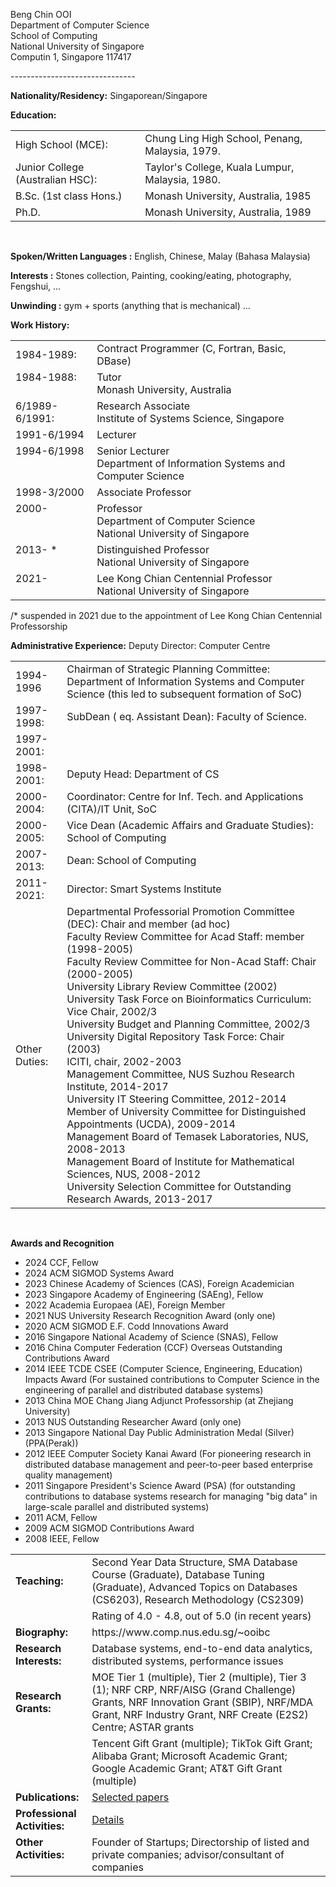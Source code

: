<p>
Beng Chin OOI <br>
Department of Computer Science <br>
School of Computing <br>
National University of Singapore <br>
Computin 1, Singapore 117417 <br>

</p>
-------------------------------

**Nationality/Residency:** Singaporean/Singapore
<p>
<strong>Education:</strong><br>
<table>
<tbody><tr>
<td> High School (MCE): </td>
<td> Chung Ling High School, Penang, Malaysia, 1979.
</td>
</tr>
<tr>
<td> Junior College (Australian HSC): </td>
<td> Taylor's College, Kuala Lumpur, Malaysia, 1980.
</td>
</tr>
<tr>
<td> B.Sc. (1st class Hons.)</td>
<td> Monash University, Australia, 1985 </td>
</tr>
<tr>
<td> Ph.D. </td>
<td> Monash University, Australia, 1989 </td>
</tr>
</tbody></table>
<br>
</p>

**Spoken/Written Languages :** English, Chinese, Malay (Bahasa Malaysia)

**Interests :** Stones collection, Painting, cooking/eating, photography, Fengshui, ...

**Unwinding :** gym + sports (anything that is mechanical) ...

**Work History:**
<table>
<tbody><tr>
<td> 1984-1989: </td>
<td> Contract Programmer (C, Fortran, Basic, DBase)
</td>
</tr>
<tr><td valign="top"> 1984-1988: </td>
<td> Tutor <br>
    Monash University, Australia
</td>
</tr><tr>
<td valign="top"> 6/1989-6/1991: </td>
<td> Research Associate <br>
     Institute of Systems Science, Singapore
</td>
</tr>
<tr>
<td> 1991-6/1994 </td>
<td> Lecturer</td>
</tr>
<tr><td valign="top"> 1994-6/1998 </td>
<td> Senior Lecturer<br>
     Department of Information Systems  and Computer Science </td>
</tr>
<tr><td> 1998-3/2000  </td>
<td> Associate Professor<br> </td>
</tr>
<tr>
<td valign="top"> 2000- </td>
<td> Professor<br>
     Department of Computer Science <br>
     National University of Singapore </td>
</tr>
<tr>
<td valign="top"> 2013- * </td>
<td> Distinguished Professor<br>
     National University of Singapore </td>
</tr>
<tr>
<td valign="top"> 2021-  </td>
<td> Lee Kong Chian Centennial Professor<br>
     National University of Singapore </td>
</tr>
</tbody></table>
/* suspended in 2021 due to the appointment of Lee Kong Chian Centennial Professorship

**Administrative Experience:**
Deputy Director: Computer Centre
<table>
<tbody><tr>
<td> 1994-1996 </td>
<td> Chairman of Strategic Planning Committee: Department of Information Systems and Computer Science (this led to subsequent formation of SoC) </td>
</tr>
<tr>
<td> 1997-1998: </td>
<td> SubDean ( eq. Assistant Dean): Faculty of Science.
</td>
</tr>
<tr><td> 1997-2001: </td>
</tr><tr>
<td> 1998-2001: </td>
<td> Deputy Head: Department of CS
</td>
</tr>
<tr>
<td valign="top"> 2000-2004: </td>
<td>
     Coordinator: Centre for Inf. Tech. and Applications (CITA)/IT Unit, SoC </td>
</tr>

<tr>
<td valign="top"> 2000-2005: </td>
<td> Vice Dean (Academic Affairs and Graduate Studies): School of Computing <br>
</td></tr>
<tr>
<td valign="top"> 2007-2013: </td>
<td>  Dean: School of Computing <br>
</td></tr>
<tr>
<td valign="top"> 2011-2021: </td>
<td>  Director:  Smart Systems Institute<br>
</td></tr>
<tr>
<td> Other Duties: </td>
<td>
Departmental Professorial Promotion Committee (DEC):  Chair and member
(ad hoc)
<br>
Faculty Review Committee for Acad Staff: member (1998-2005)
<br>
Faculty Review Committee for Non-Acad Staff: Chair (2000-2005)
<br>
University Library Review Committee (2002)
<br>
University Task Force on Bioinformatics Curriculum: Vice Chair, 2002/3
<br>
University Budget and Planning Committee, 2002/3 
<br>
University Digital Repository Task Force: Chair (2003)
<br>
ICITI, chair, 2002-2003 
<br>
Management Committee, NUS Suzhou Research Institute, 2014-2017
<br>
University IT Steering Committee, 2012-2014
<br>
Member of University Committee for Distinguished Appointments (UCDA), 2009-2014
<br>
Management Board of Temasek Laboratories, NUS, 2008-2013
<br>
Management Board of Institute for Mathematical Sciences, NUS, 2008-2012
<br>
University Selection Committee for Outstanding Research Awards, 2013-2017
</td>
</tr>
</tbody></table>
<br>

**Awards and Recognition**
- 2024	CCF, Fellow
- 2024	ACM SIGMOD Systems Award
- 2023	Chinese Academy of Sciences (CAS), Foreign Academician
- 2023	Singapore Academy of Engineering (SAEng), Fellow
- 2022	Academia Europaea (AE), Foreign Member
- 2021	NUS University Research Recognition Award (only one)
- 2020	ACM SIGMOD E.F. Codd Innovations Award
- 2016	Singapore National Academy of Science (SNAS), Fellow
- 2016	China Computer Federation (CCF) Overseas Outstanding Contributions Award
- 2014	IEEE TCDE CSEE (Computer Science, Engineering, Education) Impacts Award (For sustained contributions to Computer Science in the engineering of parallel and distributed database systems)
- 2013	China MOE Chang Jiang Adjunct Professorship (at Zhejiang University)
- 2013	NUS Outstanding Researcher Award (only one)
- 2013	Singapore National Day Public Administration Medal (Silver) (PPA(Perak))
- 2012	IEEE Computer Society Kanai Award (For pioneering research in distributed database management and peer-to-peer based enterprise quality management)
- 2011	Singapore President's Science Award (PSA) (for outstanding contributions to database systems research for managing "big data" in large-scale parallel and distributed systems)
- 2011	ACM, Fellow
- 2009	ACM SIGMOD Contributions Award
- 2008	IEEE, Fellow

<p>
<table>
<tbody><tr>
<td> <b> Teaching: </b> </td>
<td> Second Year Data Structure, SMA Database Course (Graduate),
Database Tuning (Graduate),
Advanced Topics on Databases (CS6203), Research Methodology (CS2309)
</td>
</tr>
<tr>
<td></td>
<td> Rating of 4.0  - 4.8, out of 5.0 (in recent years) </td>
</tr>
<tr>
<td> <b>Biography:</b></td>
<td>https://www.comp.nus.edu.sg/~ooibc </td> 
</tr>
<tr>
<td><b>Research Interests: </b></td>
<td>Database systems, end-to-end data analytics,  distributed systems, performance issues </td>
</tr>
<tr>
<td> <b> Research Grants: </b></td>
<td> MOE Tier 1 (multiple), Tier 2 (multiple), Tier 3 (1);  NRF CRP, NRF/AISG (Grand Challenge) Grants, NRF Innovation Grant (SBIP), NRF/MDA Grant, NRF Industry Grant, NRF Create (E2S2) Centre; ASTAR grants</td>
</tr>
<tr>
<td> </td><td> Tencent Gift Grant (multiple); TikTok Gift Grant; Alibaba Grant; Microsoft Academic Grant; Google Academic Grant; AT&amp;T Gift Grant (multiple)
</td></tr><tr>
<td> <b>Publications:</b> </td>
<td> <a href="/publications/"> Selected papers </a> </td>
</tr>
<tr><td>
<b> Professional Activities: </b></td>
<td> <a href="/professional/"> Details </a>
</td>
</tr>
<tr>
<td valign="top"> <b> Other Activities: </b> </td>
<td>
Founder of Startups; Directorship of listed and private companies; advisor/consultant of companies


</td></tr>
</tbody></table>

</p>